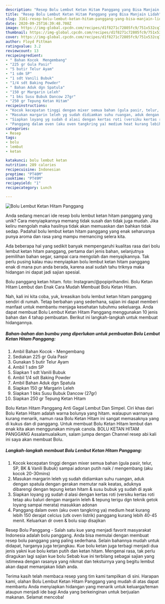 ```yaml
---
description: "Resep Bolu Lembut Ketan Hitam Panggang yang Bisa Manjain Lidah"
title: "Resep Bolu Lembut Ketan Hitam Panggang yang Bisa Manjain Lidah"
slug: 3161-resep-bolu-lembut-ketan-hitam-panggang-yang-bisa-manjain-lidah
date: 2020-09-25T16:39:48.708Z
image: https://img-global.cpcdn.com/recipes/d1f8271c72805fc9/751x532cq70/bolu-lembut-ketan-hitam-panggang-foto-resep-utama.jpg
thumbnail: https://img-global.cpcdn.com/recipes/d1f8271c72805fc9/751x532cq70/bolu-lembut-ketan-hitam-panggang-foto-resep-utama.jpg
cover: https://img-global.cpcdn.com/recipes/d1f8271c72805fc9/751x532cq70/bolu-lembut-ketan-hitam-panggang-foto-resep-utama.jpg
author: Floyd Pittman
ratingvalue: 3.2
reviewcount: 13
recipeingredient:
- " Bahan Kocok  Mengembang"
- "225 gr Gula Pasir"
- "5 butir Telur Ayam"
- "1 sdm SP"
- "1 sdt Vanili Bubuk"
- "1/4 sdt Baking Powder"
- " Bahan Aduk dgn Spatula"
- "150 gr Margarin Leleh"
- "1 bks Susu Bubuk Dancow 27gr"
- "250 gr Tepung Ketan Hitam"
recipeinstructions:
- "Kocok kecepatan tinggi dengan mixer semua bahan (gula pasir, telur, SP, BK &amp; Vanili Bubuk) sampai adonan putih naik / mengembang (aku kocok 20-30mins)"
- "Masukan margarin leleh yg sudah didiamkan suhu ruangan, aduk dengan spatula dengan gerakan memutar naik keatas, aduknya dibarengi dengan tepung ketan hitam &amp; susu bubuk yg sudah di ayak"
- "Siapkan loyang yg sudah d alasi dengan kertas roti (versiku kertas roti tetap aku baluri dengan margarin leleh &amp; tepung terigu dgn teknik getok loyang sampai merata) masukkan adonan"
- "Panggang dalam oven (aku oven tangkring ya) medium heat kurang lebih 150 derajat celcius (utk oven listrik) panggang kurang lebih 40-45 menit. Keluarkan dr oven &amp; bolu siap disajikan"
categories:
- Resep
tags:
- bolu
- lembut
- ketan

katakunci: bolu lembut ketan 
nutrition: 289 calories
recipecuisine: Indonesian
preptime: "PT40M"
cooktime: "PT49M"
recipeyield: "1"
recipecategory: Lunch

---
```



![Bolu Lembut Ketan Hitam Panggang](https://img-global.cpcdn.com/recipes/d1f8271c72805fc9/751x532cq70/bolu-lembut-ketan-hitam-panggang-foto-resep-utama.jpg)

Anda sedang mencari ide resep bolu lembut ketan hitam panggang yang unik? Cara menyiapkannya memang tidak susah dan tidak juga mudah. Jika keliru mengolah maka hasilnya tidak akan memuaskan dan bahkan tidak sedap. Padahal bolu lembut ketan hitam panggang yang enak seharusnya punya aroma dan rasa yang mampu memancing selera kita.

Ada beberapa hal yang sedikit banyak mempengaruhi kualitas rasa dari bolu lembut ketan hitam panggang, pertama dari jenis bahan, selanjutnya pemilihan bahan segar, sampai cara mengolah dan menyajikannya. Tak perlu pusing kalau mau menyiapkan bolu lembut ketan hitam panggang enak di mana pun anda berada, karena asal sudah tahu triknya maka hidangan ini dapat jadi sajian spesial.

Bolu panggang ketan hitam. foto: Instagram/@popiprihandini. Bolu Ketan Hitam Lembut dan Enak Cara Mudah Membuat Bolu Ketan Hitam.


Nah, kali ini kita coba, yuk, kreasikan bolu lembut ketan hitam panggang sendiri di rumah. Tetap berbahan yang sederhana, sajian ini dapat memberi manfaat untuk membantu menjaga kesehatan tubuhmu sekeluarga. Anda dapat membuat Bolu Lembut Ketan Hitam Panggang menggunakan 10 jenis bahan dan 4 tahap pembuatan. Berikut ini langkah-langkah untuk membuat hidangannya.

<!--inarticleads1-->

##### Bahan-bahan dan bumbu yang diperlukan untuk pembuatan Bolu Lembut Ketan Hitam Panggang:

1. Ambil  Bahan Kocok - Mengembang
1. Sediakan 225 gr Gula Pasir
1. Gunakan 5 butir Telur Ayam
1. Ambil 1 sdm SP
1. Siapkan 1 sdt Vanili Bubuk
1. Ambil 1/4 sdt Baking Powder
1. Ambil  Bahan Aduk dgn Spatula
1. Siapkan 150 gr Margarin Leleh
1. Siapkan 1 bks Susu Bubuk Dancow (27gr)
1. Siapkan 250 gr Tepung Ketan Hitam


Bolu Ketan Hitam Panggang Anti Gagal Lembut Dan Simpel. Ciri khas dari Bolu Ketan Hitam adalah warna bolunya yang hitam. walaupun warnanya kurang menarik, namun rasa Bolu Ketan Hitam ini sangat memasaknya yang di kukus dan di panggang. Untuk membuat Bolu Ketan Hitam lembut dan enak kita akan menggunakan minyak canola. BOLU KETAN HITAM PANGGANG Assalamualaikum, salam jumpa dengan Channel resep abi kali ini saya akan membuat Bolu. 

<!--inarticleads2-->

##### Langkah-langkah membuat Bolu Lembut Ketan Hitam Panggang:

1. Kocok kecepatan tinggi dengan mixer semua bahan (gula pasir, telur, SP, BK &amp; Vanili Bubuk) sampai adonan putih naik / mengembang (aku kocok 20-30mins)
1. Masukan margarin leleh yg sudah didiamkan suhu ruangan, aduk dengan spatula dengan gerakan memutar naik keatas, aduknya dibarengi dengan tepung ketan hitam &amp; susu bubuk yg sudah di ayak
1. Siapkan loyang yg sudah d alasi dengan kertas roti (versiku kertas roti tetap aku baluri dengan margarin leleh &amp; tepung terigu dgn teknik getok loyang sampai merata) masukkan adonan
1. Panggang dalam oven (aku oven tangkring ya) medium heat kurang lebih 150 derajat celcius (utk oven listrik) panggang kurang lebih 40-45 menit. Keluarkan dr oven &amp; bolu siap disajikan


Resep Bolu Panggang - Salah satu kue yang menjadi favorit masyarakat Indonesia adalah bolu panggang. Anda bisa memulai dengan membuat resep bolu panggang yang paling sederhana. Selain bahannya mudah untuk didapat, harganya juga terjangkau. Kue bolu ketan juga terbagi menjadi dua jenis yakni kue bolu ketan putih dan ketan hitam. Mengenai rasa, tak perlu diragukan lagi sajian kue bolu Sebab kue ini terbilang sebagai sajian yang istimewa dengan rasanya yang nikmat dan teksturnya yang begitu lembut akan dapat memanjakan lidah anda. 

Terima kasih telah membaca resep yang tim kami tampilkan di sini. Harapan kami, olahan Bolu Lembut Ketan Hitam Panggang yang mudah di atas dapat membantu Anda menyiapkan hidangan yang menarik untuk keluarga/teman ataupun menjadi ide bagi Anda yang berkeinginan untuk berjualan makanan. Selamat mencoba!
